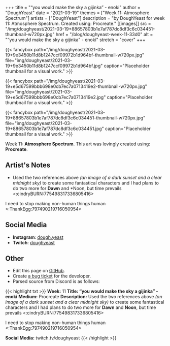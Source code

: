 +++
title =       "“you would make the sky a gijinka” - enoki"
author =      "DoughYeast"
date =        "2021-03-19"
themes =      ["Week 11: Atmosphere Spectrum"]
artists =     ["DoughYeast"]
description = "by DoughYeast for week 11: Atmosphere Spectrum. Created using: Procreate."
[[images]]
              src = "/img/doughyeast/2021-03-19+88657803b1e7af787dc8df3c6c034451-thumbnail-w720px.jpg"
              href = "/blog/doughyeast-week-11-33d0"
              alt = "“you would make the sky a gijinka” - enoki"
              stretch = "cover"
+++


{{< fancybox path="/img/doughyeast/2021-03-19+9e3450b11d8b1247ccf09972b1d964bf-thumbnail-w720px.jpg" file="img/doughyeast/2021-03-19+9e3450b11d8b1247ccf09972b1d964bf.jpg" caption="Placeholder thumbnail for a visual work." >}}

{{< fancybox path="/img/doughyeast/2021-03-19+e5d67599bbb698e0cb7ec7a0713419e2-thumbnail-w720px.jpg" file="img/doughyeast/2021-03-19+e5d67599bbb698e0cb7ec7a0713419e2.jpg" caption="Placeholder thumbnail for a visual work." >}}

{{< fancybox path="/img/doughyeast/2021-03-19+88657803b1e7af787dc8df3c6c034451-thumbnail-w720px.jpg" file="img/doughyeast/2021-03-19+88657803b1e7af787dc8df3c6c034451.jpg" caption="Placeholder thumbnail for a visual work." >}}


Week 11: **Atmosphere Spectrum**. This art was lovingly created using: **Procreate**.

## Artist's Notes

* Used the two references above *(an image of a dark sunset and a clear midnight sky)* to create some fantastical characters and I had plans to do two more for **Dawn** and *Noon, but time prevails <:cindryBURN:775498317336805416> 

I need to stop making non-human things human <:ThankEgg:797490219716050954>

## Social Media

- **Instagram**: <a href='https://instagram.com/dough.yeast' target='_blank'>dough.yeast</a>
- **Twitch**: <a href='https://twitch.tv/doughyeast' target='_blank'>doughyeast</a>

## Other

- Edit this page on [GitHub](https://github.com/teaminkling/web-refresh/edit/main/content/blog/doughyeast-week-11-33d0.md).
- Create [a bug ticket](https://github.com/teaminkling/web-refresh/issues/new?assignees=&labels=bug&template=problem-report.md&title=) for the developer.
- Parsed source from Discord is as follows:

{{< highlight txt >}}
**Week:** 11
**Title: “you would make the sky a gijinka” - enoki**
**Medium:** Procreate
**Description:** Used the two references above *(an image of a dark sunset and a clear midnight sky)* to create some fantastical characters and I had plans to do two more for **Dawn** and **Noon**, but time prevails <:cindryBURN:775498317336805416> 

I need to stop making non-human things human <:ThankEgg:797490219716050954> 

**Social Media:** twitch.tv/doughyeast
{{< /highlight >}}